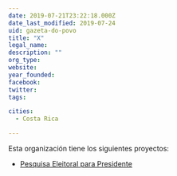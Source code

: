```yaml
---
date: 2019-07-21T23:22:18.000Z
date_last_modified: 2019-07-24
uid: gazeta-do-povo
title: "X"
legal_name: 
description: ""
org_type: 
website: 
year_founded: 
facebook: 
twitter: 
tags:

cities: 
  - Costa Rica

---
```


Esta organización tiene los siguientes proyectos:

- [Pesquisa Eleitoral para Presidente](/i/pesquisas-eleitorais.html)
